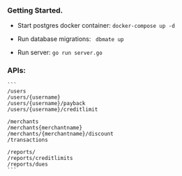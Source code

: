 ### Getting Started.
* Start postgres docker container:
```docker-compose up -d```

* Run database migrations:
``` dbmate up```

* Run server:
```go run server.go```

### APIs:
    ``` 
    /users
    /users/{username}
    /users/{username}/payback
    /users/{username}/creditlimit

    /merchants
    /merchants{merchantname}
    /merchants/{merchantname}/discount
    /transactions

    /reports/
    /reports/creditlimits
    /reports/dues
    ```





